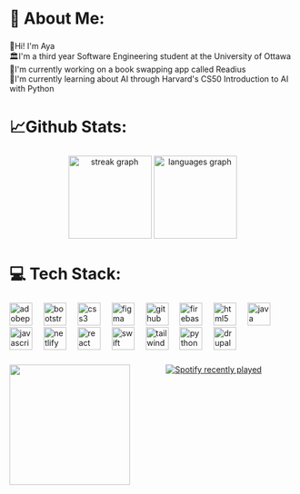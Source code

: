 <h1 align="left">💌 About Me:</h1>

###

<p align="left">🍓Hi! I'm Aya<br>🏛️I'm a third year Software Engineering student at the University of Ottawa<br>📖I'm currently working on a book swapping app called Readius<br>👾I'm currently learning about AI through Harvard's CS50 Introduction to AI with Python</p>

###

<h1 align="left">📈Github Stats:</h1>

###

<div align="center">
  <img src="https://streak-stats.demolab.com?user=ayadebbagh&locale=en&mode=weekly&theme=synthwave&hide_border=false&border_radius=5&order=3" height="146" alt="streak graph"  />
  <img src="https://github-readme-stats.vercel.app/api/top-langs?username=ayadebbagh&locale=en&hide_title=false&layout=compact&card_width=320&langs_count=5&theme=synthwave&hide_border=false&order=2" height="146" alt="languages graph"  />
</div>

###

<h1 align="left">💻 Tech Stack:</h1>

###

<div align="left">
  <img src="https://skillicons.dev/icons?i=ps" height="40" alt="adobephotoshop logo"  />
  <img width="12" />
  <img src="https://skillicons.dev/icons?i=bootstrap" height="40" alt="bootstrap logo"  />
  <img width="12" />
  <img src="https://skillicons.dev/icons?i=css" height="40" alt="css3 logo"  />
  <img width="12" />
  <img src="https://skillicons.dev/icons?i=figma" height="40" alt="figma logo"  />
  <img width="12" />
  <img src="https://skillicons.dev/icons?i=github" height="40" alt="github logo"  />
  <img width="12" />
  <img src="https://skillicons.dev/icons?i=firebase" height="40" alt="firebase logo"  />
  <img width="12" />
  <img src="https://skillicons.dev/icons?i=html" height="40" alt="html5 logo"  />
  <img width="12" />
  <img src="https://skillicons.dev/icons?i=java" height="40" alt="java logo"  />
  <img width="12" />
  <img src="https://skillicons.dev/icons?i=js" height="40" alt="javascript logo"  />
  <img width="12" />
  <img src="https://skillicons.dev/icons?i=netlify" height="40" alt="netlify logo"  />
  <img width="12" />
  <img src="https://skillicons.dev/icons?i=react" height="40" alt="react logo"  />
  <img width="12" />
  <img src="https://skillicons.dev/icons?i=swift" height="40" alt="swift logo"  />
  <img width="12" />
  <img src="https://skillicons.dev/icons?i=tailwind" height="40" alt="tailwindcss logo"  />
  <img width="12" />
  <img src="https://cdn.jsdelivr.net/gh/devicons/devicon/icons/python/python-original.svg" height="40" alt="python logo"  />
  <img width="12" />
  <img src="https://cdn.jsdelivr.net/gh/devicons/devicon/icons/drupal/drupal-original.svg" height="40" alt="drupal logo"  />
</div>

###

<img align="left" height="212" src="https://media.giphy.com/media/aqHume3xa1ZwXKhfyT/giphy.gif?cid=ecf05e47qejmxyznnvyp9bnnevvaltj6irjr2lkaknoeeeu9&ep=v1_gifs_related&rid=giphy.gif&ct=g"  />

###

<div align="center">
  <a href="https://open.spotify.com/user/31yavs5vsyuj4yvrikqc2tjoc54e">
    <img src="https://spotify-recently-played-readme.vercel.app/api?user=31yavs5vsyuj4yvrikqc2tjoc54e&count=3&unique=false" alt="Spotify recently played"  />
  </a>
</div>

###
